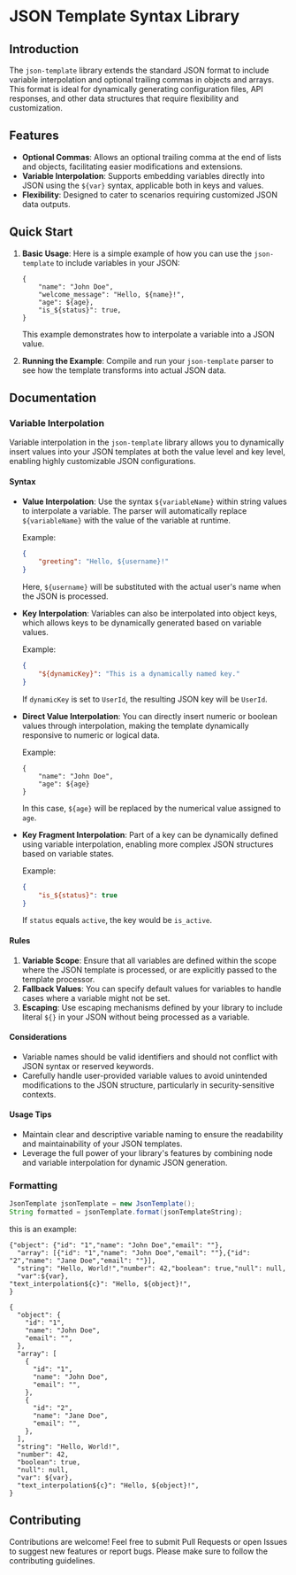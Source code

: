 # JSON Template Syntax Library

## Introduction
The `json-template` library extends the standard JSON format to include variable interpolation and optional trailing commas in objects and arrays. This format is ideal for dynamically generating configuration files, API responses, and other data structures that require flexibility and customization.

## Features
- **Optional Commas**: Allows an optional trailing comma at the end of lists and objects, facilitating easier modifications and extensions.
- **Variable Interpolation**: Supports embedding variables directly into JSON using the `${var}` syntax, applicable both in keys and values.
- **Flexibility**: Designed to cater to scenarios requiring customized JSON data outputs.

## Quick Start
1. **Basic Usage**:
   Here is a simple example of how you can use the `json-template` to include variables in your JSON:
    ```
    {
        "name": "John Doe",
        "welcome_message": "Hello, ${name}!",
        "age": ${age},
        "is_${status}": true,
    }
    ```
   This example demonstrates how to interpolate a variable into a JSON value.

2. **Running the Example**:
   Compile and run your `json-template` parser to see how the template transforms into actual JSON data.

## Documentation

### Variable Interpolation

Variable interpolation in the `json-template` library allows you to dynamically insert values into your JSON templates at both the value level and key level, enabling highly customizable JSON configurations.

#### Syntax
- **Value Interpolation**:
  Use the syntax `${variableName}` within string values to interpolate a variable. The parser will automatically replace `${variableName}` with the value of the variable at runtime.

  Example:
  ```json
  {
      "greeting": "Hello, ${username}!"
  }
  ```
  Here, `${username}` will be substituted with the actual user's name when the JSON is processed.

- **Key Interpolation**:
  Variables can also be interpolated into object keys, which allows keys to be dynamically generated based on variable values.

  Example:
  ```json
  {
      "${dynamicKey}": "This is a dynamically named key."
  }
  ```
  If `dynamicKey` is set to `UserId`, the resulting JSON key will be `UserId`.

- **Direct Value Interpolation**:
  You can directly insert numeric or boolean values through interpolation, making the template dynamically responsive to numeric or logical data.

  Example:
  ```
  {
      "name": "John Doe",
      "age": ${age}
  }
  ```
  In this case, `${age}` will be replaced by the numerical value assigned to `age`.

- **Key Fragment Interpolation**:
  Part of a key can be dynamically defined using variable interpolation, enabling more complex JSON structures based on variable states.

  Example:
  ```json
  {
      "is_${status}": true
  }
  ```
  If `status` equals `active`, the key would be `is_active`.

#### Rules
1. **Variable Scope**: Ensure that all variables are defined within the scope where the JSON template is processed, or are explicitly passed to the template processor.
2. **Fallback Values**: You can specify default values for variables to handle cases where a variable might not be set.
3. **Escaping**: Use escaping mechanisms defined by your library to include literal `${}` in your JSON without being processed as a variable.

#### Considerations
- Variable names should be valid identifiers and should not conflict with JSON syntax or reserved keywords.
- Carefully handle user-provided variable values to avoid unintended modifications to the JSON structure, particularly in security-sensitive contexts.

#### Usage Tips
- Maintain clear and descriptive variable naming to ensure the readability and maintainability of your JSON templates.
- Leverage the full power of your library's features by combining node and variable interpolation for dynamic JSON generation.

### Formatting

```java
JsonTemplate jsonTemplate = new JsonTemplate();
String formatted = jsonTemplate.format(jsonTemplateString);
```
this is an example:
```
{"object": {"id": "1","name": "John Doe","email": ""},
  "array": [{"id": "1","name": "John Doe","email": ""},{"id": "2","name": "Jane Doe","email": ""}],
  "string": "Hello, World!","number": 42,"boolean": true,"null": null,
  "var":${var},
"text_interpolation${c}": "Hello, ${object}!",
}
```
```
{
  "object": {
    "id": "1",
    "name": "John Doe",
    "email": "",
  },
  "array": [
    {
      "id": "1",
      "name": "John Doe",
      "email": "",
    },
    {
      "id": "2",
      "name": "Jane Doe",
      "email": "",
    },
  ],
  "string": "Hello, World!",
  "number": 42,
  "boolean": true,
  "null": null,
  "var": ${var},
  "text_interpolation${c}": "Hello, ${object}!",
}
```

## Contributing
Contributions are welcome! Feel free to submit Pull Requests or open Issues to suggest new features or report bugs. Please make sure to follow the contributing guidelines.


